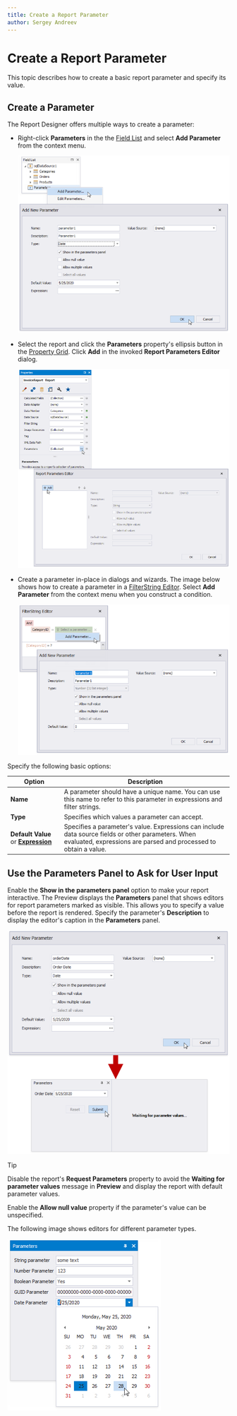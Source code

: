 ```yaml
---
title: Create a Report Parameter
author: Sergey Andreev
---
```

# Create a Report Parameter

This topic describes how to create a basic report parameter and specify its value.

## Create a Parameter

The Report Designer offers multiple ways to create a parameter:

* Right-click **Parameters** in the the [Field List](../../report-designer-tools/ui-panels/field-list.md) and select **Add Parameter** from the context menu.

    ![Field List - Add Parameter](../../../../../images/eurd-win-fieldlist-add-parameter.png)

* Select the report and click the **Parameters** property's ellipsis button in the [Property Grid](../../report-designer-tools/ui-panels/property-grid-tabbed-view.md). Click **Add** in the invoked **Report Parameters Editor** dialog.

    ![Create Report Parameter from PRoperty Grid](../../../../../images/eurd-win-create-report-parameter-from-property-grid.png)

* Create a parameter in-place in dialogs and wizards. The image below shows how to create a parameter in a [FilterString Editor](../../use-expressions/expressions-overview.md#filterstring-editor). Select **Add Parameter** from the context menu when you construct a condition.

    ![Filter String - Add Parameter](../../../../../images/eurd-win-parameters-filter-string-add-parameter.png)

Specify the following basic options:

| Option | Description |
| --- | --- |
| **Name** | A parameter should have a unique name. You can use this name to refer to this parameter in expressions and filter strings. |
| **Type** | Specifies which values a parameter can accept. |
| **Default Value** or **[Expression](../../use-expressions/expression-language.md)** | Specifies a parameter's value. Expressions can include data source fields or other parameters. When evaluated, expressions are parsed and processed to obtain a value. |

## Use the Parameters Panel to Ask for User Input

Enable the **Show in the parameters panel** option to make your report interactive. The Preview displays the **Parameters** panel that shows editors for report parameters marked as visible. This allows you to specify a value before the report is rendered. Specify the parameter's **Description** to display the editor's caption in the **Parameters** panel.

![Parameters Panel](../../../../../images/eurd-win-parameters-create-date-parameter.png)

> [!TIP]
> Disable the report's **Request Parameters** property to avoid the **Waiting for parameter values** message in **Preview** and display the report with default parameter values.

Enable the **Allow null value** property if the parameter's value can be unspecified.

The following image shows editors for different parameter types.

![Parameter Editors](../../../../../images/eurd-win-parameter-editors.png)
